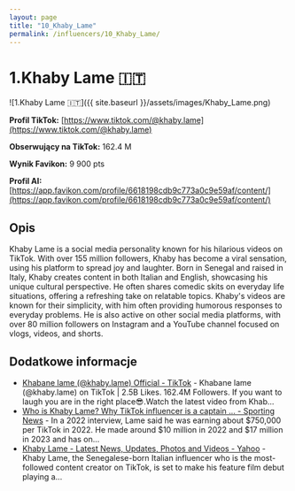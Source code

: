 ```yaml
---
layout: page
title: "10_Khaby_Lame"
permalink: /influencers/10_Khaby_Lame/
---
```


# 1.Khaby Lame 🇮🇹

![1.Khaby Lame 🇮🇹]({{ site.baseurl }}/assets/images/Khaby_Lame.png)

**Profil TikTok:** [https://www.tiktok.com/@khaby.lame](https://www.tiktok.com/@khaby.lame)

**Obserwujący na TikTok:** 162.4 M

**Wynik Favikon:** 9 900 pts

**Profil AI:** [https://app.favikon.com/profile/6618198cdb9c773a0c9e59af/content/](https://app.favikon.com/profile/6618198cdb9c773a0c9e59af/content/)

## Opis

Khaby Lame is a social media personality known for his hilarious videos on TikTok. With over 155 million followers, Khaby has become a viral sensation, using his platform to spread joy and laughter. Born in Senegal and raised in Italy, Khaby creates content in both Italian and English, showcasing his unique cultural perspective. He often shares comedic skits on everyday life situations, offering a refreshing take on relatable topics. Khaby's videos are known for their simplicity, with him often providing humorous responses to everyday problems. He is also active on other social media platforms, with over 80 million followers on Instagram and a YouTube channel focused on vlogs, videos, and shorts.

## Dodatkowe informacje

- [Khabane lame (@khaby.lame) Official - TikTok](https://www.tiktok.com/@khaby.lame) - Khabane lame (@khaby.lame) on TikTok | 2.5B Likes. 162.4M Followers. If you want to laugh you are in the right place😎.Watch the latest video from Khab...
- [Who is Khaby Lame? Why TikTok influencer is a captain ... - Sporting News](https://www.sportingnews.com/us/nba/news/khaby-lame-tiktok-influencer-nba-all-star-celebrity-game/99b5ce692cc595483529468c) - In a 2022 interview, Lame said he was earning about $750,000 per TikTok in 2022. He made around $10 million in 2022 and $17 million in 2023 and has on...
- [Khaby Lame - Latest News, Updates, Photos and Videos - Yahoo](https://www.yahoo.com/topics/khaby-lame/) - Khaby Lame, the Senegalese-born Italian influencer who is the most-followed content creator on TikTok, is set to make his feature film debut playing a...

